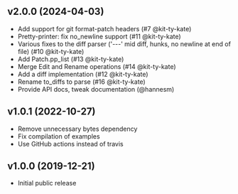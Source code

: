 ## v2.0.0 (2024-04-03)

* Add support for git format-patch headers (#7 @kit-ty-kate)
* Pretty-printer: fix no_newline support (#11 @kit-ty-kate)
* Various fixes to the diff parser ('---' mid diff, hunks, no newline at end
  of file) (#10 @kit-ty-kate)
* Add Patch.pp_list (#13 @kit-ty-kate)
* Merge Edit and Rename operations (#14 @kit-ty-kate)
* Add a diff implementation (#12 @kit-ty-kate)
* Rename to_diffs to parse (#16 @kit-ty-kate)
* Provide API docs, tweak documentation (@hannesm)

## v1.0.1 (2022-10-27)

* Remove unnecessary bytes dependency
* Fix compilation of examples
* Use GitHub actions instead of travis

## v1.0.0 (2019-12-21)

* Initial public release
